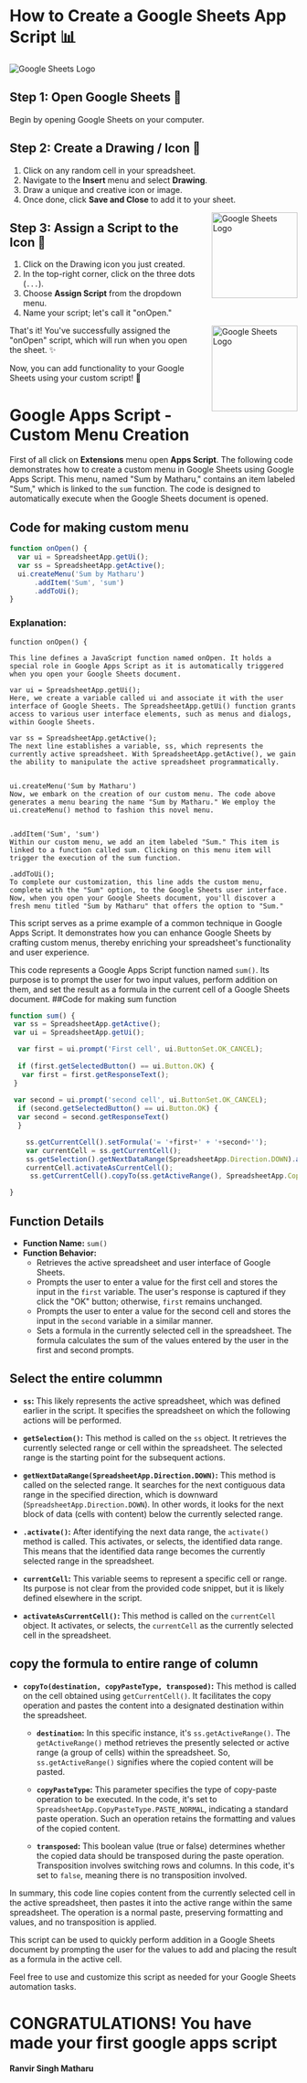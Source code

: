 # How to Create a Google Sheets App Script 📊

![Google Sheets Logo](https://www.gstatic.com/images/branding/product/1x/sheets_48dp.png)

## **Step 1:** Open Google Sheets 📝

Begin by opening Google Sheets on your computer.

## **Step 2:** Create a Drawing / Icon 🎨
1. Click on any random cell in your spreadsheet.
2. Navigate to the **Insert** menu and select **Drawing**.
3. Draw a unique and creative icon or image.
4. Once done, click **Save and Close** to add it to your sheet.
<div style="float: right; padding-left: 20px;">
  <img src="https://github.com/ranvirsingh603/Google-Apps-Script/blob/main/Screenshot%202023-10-10%20104149.png" alt="Google Sheets Logo" height="150">
</div>   

## **Step 3:** Assign a Script to the Icon 📜
1. Click on the Drawing icon you just created.
2. In the top-right corner, click on the three dots (`...`).
3. Choose **Assign Script** from the dropdown menu.
4. Name your script; let's call it "onOpen."
<div style="float: right; padding-left: 20px;">
  <img src="https://github.com/ranvirsingh603/Google-Apps-Script/blob/main/Screenshot%202023-10-10%20105402.png" alt="Google Sheets Logo" height="150">
</div> 
That's it! You've successfully assigned the "onOpen" script, which will run when you open the sheet. ✨

Now, you can add functionality to your Google Sheets using your custom script! 🚀

# Google Apps Script - Custom Menu Creation
First of all click on **Extensions** menu open **Apps Script**.
The following code demonstrates how to create a custom menu in Google Sheets using Google Apps Script. This menu, named "Sum by Matharu," contains an item labeled "Sum," which is linked to the `sum` function. The code is designed to automatically execute when the Google Sheets document is opened.

## Code for making **custom menu**

```javascript
function onOpen() {
  var ui = SpreadsheetApp.getUi();
  var ss = SpreadsheetApp.getActive();
  ui.createMenu('Sum by Matharu')
      .addItem('Sum', 'sum')
      .addToUi();
}

```

### Explanation:

```
function onOpen() {

This line defines a JavaScript function named onOpen. It holds a special role in Google Apps Script as it is automatically triggered when you open your Google Sheets document.
```

```
var ui = SpreadsheetApp.getUi();
Here, we create a variable called ui and associate it with the user interface of Google Sheets. The SpreadsheetApp.getUi() function grants access to various user interface elements, such as menus and dialogs, within Google Sheets.
```

```
var ss = SpreadsheetApp.getActive();
The next line establishes a variable, ss, which represents the currently active spreadsheet. With SpreadsheetApp.getActive(), we gain the ability to manipulate the active spreadsheet programmatically.
```

```

ui.createMenu('Sum by Matharu')
Now, we embark on the creation of our custom menu. The code above generates a menu bearing the name "Sum by Matharu." We employ the ui.createMenu() method to fashion this novel menu.
```

```

.addItem('Sum', 'sum')
Within our custom menu, we add an item labeled "Sum." This item is linked to a function called sum. Clicking on this menu item will trigger the execution of the sum function.
```

```
.addToUi();
To complete our customization, this line adds the custom menu, complete with the "Sum" option, to the Google Sheets user interface. Now, when you open your Google Sheets document, you'll discover a fresh menu titled "Sum by Matharu" that offers the option to "Sum."
```

This script serves as a prime example of a common technique in Google Apps Script. It demonstrates how you can enhance Google Sheets by crafting custom menus, thereby enriching your spreadsheet's functionality and user experience.


This code represents a Google Apps Script function named `sum()`. Its purpose is to prompt the user for two input values, perform addition on them, and set the result as a formula in the current cell of a Google Sheets document.
##Code for making sum function

```javascript
function sum() {
 var ss = SpreadsheetApp.getActive();
 var ui = SpreadsheetApp.getUi();

  var first = ui.prompt('First cell', ui.ButtonSet.OK_CANCEL);
 
  if (first.getSelectedButton() == ui.Button.OK) {
   var first = first.getResponseText();
 } 
  
 var second = ui.prompt('second cell', ui.ButtonSet.OK_CANCEL);
  if (second.getSelectedButton() == ui.Button.OK) {
  var second = second.getResponseText()
  }

    ss.getCurrentCell().setFormula('= '+first+' + '+second+'');
    var currentCell = ss.getCurrentCell();
    ss.getSelection().getNextDataRange(SpreadsheetApp.Direction.DOWN).activate();
    currentCell.activateAsCurrentCell();
     ss.getCurrentCell().copyTo(ss.getActiveRange(), SpreadsheetApp.CopyPasteType.PASTE_NORMAL, false);

}
```


## Function Details

- **Function Name:** `sum()`
- **Function Behavior:**
  - Retrieves the active spreadsheet and user interface of Google Sheets.
  - Prompts the user to enter a value for the first cell and stores the input in the `first` variable. The user's response is captured if they click the "OK" button; otherwise, `first` remains unchanged.
  - Prompts the user to enter a value for the second cell and stores the input in the `second` variable in a similar manner.
  - Sets a formula in the currently selected cell in the spreadsheet. The formula calculates the sum of the values entered by the user in the first and second prompts.

 ## Select the entire colummn 

- **`ss`:** This likely represents the active spreadsheet, which was defined earlier in the script. It specifies the spreadsheet on which the following actions will be performed.

- **`getSelection()`:** This method is called on the `ss` object. It retrieves the currently selected range or cell within the spreadsheet. The selected range is the starting point for the subsequent actions.

- **`getNextDataRange(SpreadsheetApp.Direction.DOWN)`:** This method is called on the selected range. It searches for the next contiguous data range in the specified direction, which is downward (`SpreadsheetApp.Direction.DOWN`). In other words, it looks for the next block of data (cells with content) below the currently selected range.

- **`.activate()`:** After identifying the next data range, the `activate()` method is called. This activates, or selects, the identified data range. This means that the identified data range becomes the currently selected range in the spreadsheet.

- **`currentCell`:** This variable seems to represent a specific cell or range. Its purpose is not clear from the provided code snippet, but it is likely defined elsewhere in the script.

- **`activateAsCurrentCell()`:** This method is called on the `currentCell` object. It activates, or selects, the `currentCell` as the currently selected cell in the spreadsheet.


## copy the formula to entire range of column

- **`copyTo(destination, copyPasteType, transposed)`:** This method is called on the cell obtained using `getCurrentCell()`. It facilitates the copy operation and pastes the content into a designated destination within the spreadsheet.

  - **`destination`:** In this specific instance, it's `ss.getActiveRange()`. The `getActiveRange()` method retrieves the presently selected or active range (a group of cells) within the spreadsheet. So, `ss.getActiveRange()` signifies where the copied content will be pasted.

  - **`copyPasteType`:** This parameter specifies the type of copy-paste operation to be executed. In the code, it's set to `SpreadsheetApp.CopyPasteType.PASTE_NORMAL`, indicating a standard paste operation. Such an operation retains the formatting and values of the copied content.

  - **`transposed`:** This boolean value (true or false) determines whether the copied data should be transposed during the paste operation. Transposition involves switching rows and columns. In this code, it's set to `false`, meaning there is no transposition involved.

In summary, this code line copies content from the currently selected cell in the active spreadsheet, then pastes it into the active range within the same spreadsheet. The operation is a normal paste, preserving formatting and values, and no transposition is applied.

This script can be used to quickly perform addition in a Google Sheets document by prompting the user for the values to add and placing the result as a formula in the active cell.

Feel free to use and customize this script as needed for your Google Sheets automation tasks.


# CONGRATULATIONS! You have made your first google apps script
**Ranvir Singh Matharu**








